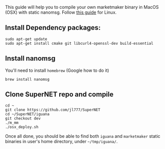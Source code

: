 This guide will help you to compile your own marketmaker binary in MacOS (OSX) with static nanomsg.
Follow [this guide](https://github.com/KomodoPlatform/KomodoPlatform/wiki/Compile-marketmaker-Binary-with-Static-Nanomsg-in-Linux) for Linux.

## Install Dependency packages:
```shell
sudo apt-get update
sudo apt-get install cmake git libcurl4-openssl-dev build-essential
```

## Install nanomsg
You'll need to install `homebrew` (Google how to do it)
```shell
brew install nanomsg
```

## Clone SuperNET repo and compile
```shell
cd ~
git clone https://github.com/jl777/SuperNET
cd ~/SuperNET/iguana
git checkout dev
./m_mm
./osx_deploy.sh
```
Once all done, you should be able to find both `iguana` and `marketmaker` static binaries in user's home directory, under `~/tmp/iguana/`.